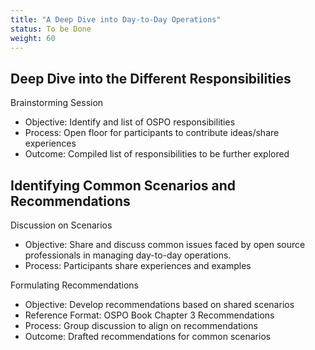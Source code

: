 ```yaml
---
title: "A Deep Dive into Day-to-Day Operations"
status: To be Done
weight: 60
---
```


## Deep Dive into the Different Responsibilities

Brainstorming Session

- Objective: Identify and list of OSPO responsibilities
- Process: Open floor for participants to contribute ideas/share experiences
- Outcome: Compiled list of responsibilities to be further explored

## Identifying Common Scenarios and Recommendations

Discussion on Scenarios
- Objective: Share and discuss common issues faced by open source professionals in managing day-to-day operations.
- Process: Participants share experiences and examples
  
Formulating Recommendations
- Objective: Develop recommendations based on shared scenarios
- Reference Format: OSPO Book Chapter 3 Recommendations
- Process: Group discussion to align on recommendations
- Outcome: Drafted recommendations for common scenarios


